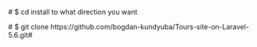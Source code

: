 
<p># $ cd install to what direction you want</p>
</p># $ git clone https://github.com/bogdan-kundyuba/Tours-site-on-Laravel-5.6.git#</p>
